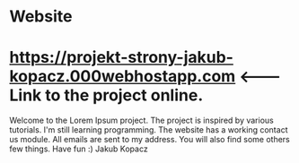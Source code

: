 # Website
# https://projekt-strony-jakub-kopacz.000webhostapp.com <--- Link to the project online.
Welcome to the Lorem Ipsum project. The project is inspired by various
tutorials. I'm still learning programming. The website has a working
contact us module. All emails are sent to my address. 
You will also find some others few things.
Have fun :) Jakub Kopacz
